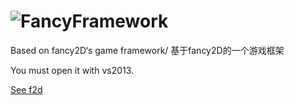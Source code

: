 ![FancyFramework](http://www.frimin.com/download/logo.png "FancyFramework")  
==============

Based on fancy2D‘s game framework/ 基于fancy2D的一个游戏框架

You must open it with vs2013.

[See f2d](https://github.com/9chu/fancy2d)
